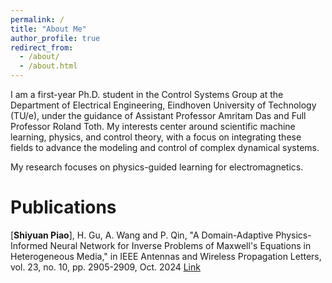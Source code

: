 ```yaml
---
permalink: /
title: "About Me"
author_profile: true
redirect_from: 
  - /about/
  - /about.html
---
```


I am a first-year Ph.D. student in the Control Systems Group at the Department of Electrical Engineering, Eindhoven University of Technology (TU/e), under the guidance of Assistant Professor Amritam Das and Full Professor Roland Toth.
My interests center around scientific machine learning, physics, and control theory, with a focus on integrating these fields to advance the modeling and control of complex dynamical systems.

My research focuses on physics-guided learning for electromagnetics.

Publications
======
[**Shiyuan Piao**], H. Gu, A. Wang and P. Qin, "A Domain-Adaptive Physics-Informed Neural Network for Inverse Problems of Maxwell's Equations in Heterogeneous Media," in IEEE Antennas and Wireless Propagation Letters, vol. 23, no. 10, pp. 2905-2909, Oct. 2024 [Link](https://pages.github.com/https://ieeexplore.ieee.org/document/10556605)


